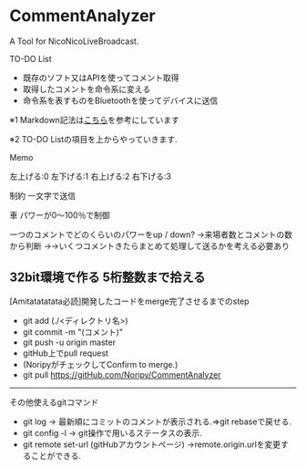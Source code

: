 # CommentAnalyzer
A Tool for NicoNicoLiveBroadcast.

TO-DO List

- 既存のソフト又はAPIを使ってコメント取得
- 取得したコメントを命令系に変える
- 命令系を表すものをBluetoothを使ってデバイスに送信

※1 Markdown記法は[こちら](http://qiita.com/Qiita/items/c686397e4a0f4f11683d)を参考にしています

※2 TO-DO Listの項目を上からやっていきます.


Memo

左上げる:0
左下げる:1
右上げる:2
右下げる:3

制約
一文字で送信

車
パワーが0～100％で制御

一つのコメントでどのくらいのパワーをup / down?
→来場者数とコメントの数から判断
→→いくつコメントきたらまとめて処理して送るかを考える必要あり

32bit環境で作る
5桁整数まで拾える
--------------------------------------------------------------------------------------------------------------------------------------
[Amitatatatata必読]開発したコードをmerge完了させるまでのstep

- git add (./<ディレクトリ名>)
- git commit -m "(コメント)"
- git push -u origin master
- gitHub上でpull request
- (NoripyがチェックしてConfirm to merge.)
- git pull https://gitHub.com/Noripy/CommentAnalyzer

--------------------------------------------------------------------------------------------------------------------------------------
その他使えるgitコマンド

- git log → 最新順にコミットのコメントが表示される.⇒git rebaseで戻せる.
- git config -l → git操作で用いるステータスの表示.
- git remote set-url (gitHubアカウントページ) →remote.origin.urlを変更することができる.
